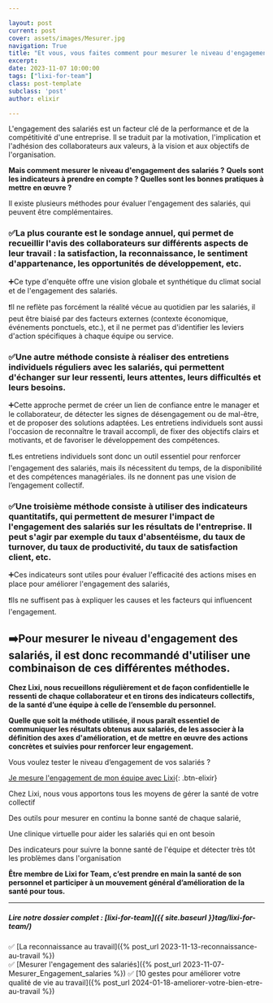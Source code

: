 ```yaml
---

layout: post
current: post
cover: assets/images/Mesurer.jpg
navigation: True
title: "Et vous, vous faites comment pour mesurer le niveau d'engagement de vos salariés ?🌡️"
excerpt: 
date: 2023-11-07 10:00:00
tags: ["lixi-for-team"]
class: post-template
subclass: 'post'
author: elixir

---
```

L'engagement des salariés est un facteur clé de la performance et de la compétitivité d'une entreprise. Il se traduit par la motivation, l'implication et l'adhésion des collaborateurs aux valeurs, à la vision et aux objectifs de l'organisation. 

**Mais comment mesurer le niveau d'engagement des salariés ?**
**Quels sont les indicateurs à prendre en compte ?** 
**Quelles sont les bonnes pratiques à mettre en œuvre ?**

Il existe plusieurs méthodes pour évaluer l'engagement des salariés, qui peuvent être complémentaires. 

### ✅La plus courante est le sondage annuel, qui permet de recueillir l'avis des collaborateurs sur différents aspects de leur travail : la satisfaction, la reconnaissance, le sentiment d'appartenance, les opportunités de développement, etc. 
➕Ce type d'enquête offre une vision globale et synthétique du climat social et de l'engagement des salariés.

❗Il ne reflète pas forcément la réalité vécue au quotidien par les salariés, il peut être biaisé par des facteurs externes (contexte économique, événements ponctuels, etc.), et il ne permet pas d'identifier les leviers d'action spécifiques à chaque équipe ou service.

### ✅Une autre méthode consiste à réaliser des entretiens individuels réguliers avec les salariés, qui permettent d'échanger sur leur ressenti, leurs attentes, leurs difficultés et leurs besoins. 
➕Cette approche permet de créer un lien de confiance entre le manager et le collaborateur, de détecter les signes de désengagement ou de mal-être, et de proposer des solutions adaptées. Les entretiens individuels sont aussi l'occasion de reconnaître le travail accompli, de fixer des objectifs clairs et motivants, et de favoriser le développement des compétences.

❗Les entretiens individuels sont donc un outil essentiel pour renforcer l'engagement des salariés, mais ils nécessitent du temps, de la disponibilité et des compétences managériales. ils ne donnent pas une vision de l’engagement collectif.

### ✅Une troisième méthode consiste à utiliser des indicateurs quantitatifs, qui permettent de mesurer l'impact de l'engagement des salariés sur les résultats de l'entreprise. Il peut s'agir par exemple du taux d'absentéisme, du taux de turnover, du taux de productivité, du taux de satisfaction client, etc. 
➕Ces indicateurs sont utiles pour évaluer l'efficacité des actions mises en place pour améliorer l'engagement des salariés, 

❗Ils ne suffisent pas à expliquer les causes et les facteurs qui influencent l'engagement.

## ➡️Pour mesurer le niveau d'engagement des salariés, il est donc recommandé d'utiliser une combinaison de ces différentes méthodes.

**Chez Lixi, nous recueillons régulièrement et de façon confidentielle le ressenti de chaque collaborateur et en tirons des indicateurs collectifs, de la santé d’une équipe à celle de l’ensemble du personnel.**

**Quelle que soit la méthode utilisée, il nous paraît essentiel de communiquer les résultats obtenus aux salariés, de les associer à la définition des axes d'amélioration, et de mettre en œuvre des actions concrètes et suivies pour renforcer leur engagement.**

Vous voulez tester le niveau d’engagement de vos salariés ? 

[Je mesure l'engagement de mon équipe avec Lixi](https://www.heylixi.fr/lixi-for-team/){: .btn-elixir}


Chez Lixi, nous vous apportons tous les moyens de gérer la santé de votre collectif

Des outils pour mesurer en continu la bonne santé de chaque salarié,

Une clinique virtuelle pour aider les salariés qui en ont besoin

Des indicateurs pour suivre la bonne santé de l'équipe et détecter très tôt les problèmes dans l'organisation

**Être membre de Lixi for Team, c’est prendre en main la santé de son personnel et participer à un mouvement général d’amélioration de la santé pour tous.**


---
  
##### Lire notre dossier complet : [lixi-for-team]({{ site.baseurl }}tag/lixi-for-team/)

✅ [La reconnaissance au travail]({% post_url 2023-11-13-reconnaissance-au-travail %})  
✅ [Mesurer l'engagement des salariés]({% post_url 2023-11-07-Mesurer_Engagement_salaries %}) 
✅ [10 gestes pour améliorer votre qualité de vie au travail]({% post_url 2024-01-18-ameliorer-votre-bien-etre-au-travail %})  

